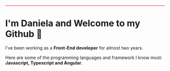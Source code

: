 
<hr style="background-color: red"/>
<h1>I'm Daniela and Welcome to my Github 👋</h1>

I've been working as a **Front-End developer** for almost two years.

Here are some of the programming languages and framework I know most: **Javascript, Typescript and Angular**.

